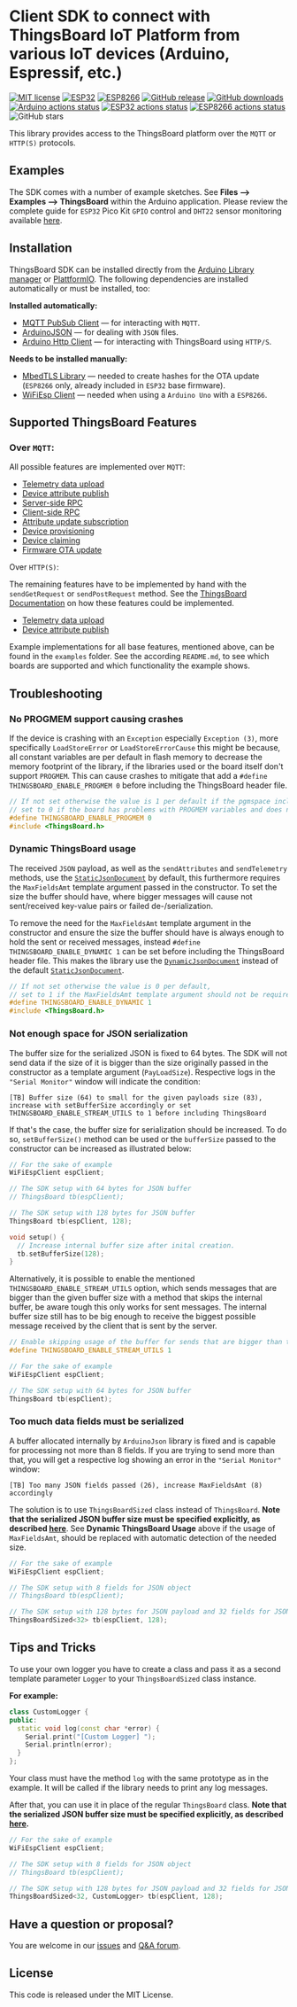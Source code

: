 # Client SDK to connect with ThingsBoard IoT Platform from various IoT devices (Arduino, Espressif, etc.)

[![MIT license](https://img.shields.io/badge/License-MIT-yellow.svg?style=flat-square)](https://lbesson.mit-license.org/)
[![ESP32](https://img.shields.io/badge/ESP-32-green.svg?style=flat-square)](https://www.espressif.com/en/products/socs/esp32)
[![ESP8266](https://img.shields.io/badge/ESP-8266-blue.svg?style=flat-square)](https://www.espressif.com/en/products/socs/esp8266)
[![GitHub release](https://img.shields.io/github/release/thingsboard/thingsboard-arduino-sdk/all.svg?style=flat-square)](https://github.com/thingsboard/thingsboard-arduino-sdk/releases/)
[![GitHub downloads](https://img.shields.io/github/downloads/thingsboard/thingsboard-arduino-sdk/all.svg?style=flat-square)](https://github.com/thingsboard/thingsboard-arduino-sdk/releases/)
[![Arduino actions status](https://github.com/thingsboard/thingsboard-arduino-sdk/actions/workflows/arduino-compile.yml/badge.svg)](https://github.com/thingsboard/thingsboard-arduino-sdk/actions/workflows/arduino-compile.yml)
[![ESP32 actions status](https://github.com/thingsboard/thingsboard-arduino-sdk/actions/workflows/esp32-compile.yml/badge.svg)](https://github.com/thingsboard/thingsboard-arduino-sdk/actions/workflows/esp32-compile.yml)
[![ESP8266 actions status](https://github.com/thingsboard/thingsboard-arduino-sdk/actions/workflows/esp8266-compile.yml/badge.svg)](https://github.com/thingsboard/thingsboard-arduino-sdk/actions/workflows/esp8266-compile.yml)
![GitHub stars](https://img.shields.io/github/stars/thingsboard/thingsboard-arduino-sdk?style=social)

This library provides access to the ThingsBoard platform over the `MQTT` or `HTTP(S)` protocols.

## Examples

The SDK comes with a number of example sketches. See **Files --> Examples --> ThingsBoard** within the Arduino application.
Please review the complete guide for `ESP32` Pico Kit `GPIO` control and `DHT22` sensor monitoring available [here](https://thingsboard.io/docs/samples/esp32/gpio-control-pico-kit-dht22-sensor/).

## Installation

ThingsBoard SDK can be installed directly from the [Arduino Library manager](https://docs.arduino.cc/software/ide-v1/tutorials/installing-libraries) or [PlattformIO](https://registry.platformio.org/).
The following dependencies are installed automatically or must be installed, too:

**Installed automatically:**
 - [MQTT PubSub Client](https://github.com/thingsboard/pubsubclient) — for interacting with `MQTT`.
 - [ArduinoJSON](https://github.com/bblanchon/ArduinoJson) — for dealing with `JSON` files.
 - [Arduino Http Client](https://github.com/arduino-libraries/ArduinoHttpClient) — for interacting with ThingsBoard using `HTTP/S`.

**Needs to be installed manually:**
 - [MbedTLS Library](https://github.com/Seeed-Studio/Seeed_Arduino_mbedtls) — needed to create hashes for the OTA update (`ESP8266` only, already included in `ESP32` base firmware).
 - [WiFiEsp Client](https://github.com/bportaluri/WiFiEsp) — needed when using a `Arduino Uno` with a `ESP8266`.

## Supported ThingsBoard Features

### Over `MQTT`:

All possible features are implemented over `MQTT`:

 - [Telemetry data upload](https://thingsboard.io/docs/reference/mqtt-api/#telemetry-upload-api)
 - [Device attribute publish](https://thingsboard.io/docs/reference/mqtt-api/#publish-attribute-update-to-the-server)
 - [Server-side RPC](https://thingsboard.io/docs/reference/mqtt-api/#server-side-rpc)
 - [Client-side RPC](https://thingsboard.io/docs/reference/mqtt-api/#client-side-rpc)
 - [Attribute update subscription](https://thingsboard.io/docs/reference/mqtt-api/#subscribe-to-attribute-updates-from-the-server)
 - [Device provisioning](https://thingsboard.io/docs/reference/mqtt-api/#device-provisioning)
 - [Device claiming](https://thingsboard.io/docs/reference/mqtt-api/#claiming-devices)
 - [Firmware OTA update](https://thingsboard.io/docs/reference/mqtt-api/#firmware-api)

Over `HTTP(S)`:

The remaining features have to be implemented by hand with the `sendGetRequest` or `sendPostRequest` method. See the [ThingsBoard Documentation](https://thingsboard.io/docs/reference/http-api) on how these features could be implemented.

 - [Telemetry data upload](https://thingsboard.io/docs/reference/http-api/#telemetry-upload-api)
 - [Device attribute publish](https://thingsboard.io/docs/reference/http-api/#publish-attribute-update-to-the-server)

Example implementations for all base features, mentioned above, can be found in the `examples` folder. See the according `README.md`, to see which boards are supported and which functionality the example shows.

## Troubleshooting

### No PROGMEM support causing crashes

If the device is crashing with an `Exception` especially `Exception (3)`, more specifically `LoadStoreError` or `LoadStoreErrorCause` this might be because, all constant variables are per default in flash memory to decrease the memory footprint of the library, if the libraries used or the board itself don't support `PROGMEM`. This can cause crashes to mitigate that add a `#define THINGSBOARD_ENABLE_PROGMEM 0` before including the ThingsBoard header file.

```c++
// If not set otherwise the value is 1 per default if the pgmspace include exists,
// set to 0 if the board has problems with PROGMEM variables and does not seem to work correctly.
#define THINGSBOARD_ENABLE_PROGMEM 0
#include <ThingsBoard.h>
```

### Dynamic ThingsBoard usage

The received `JSON` payload, as well as the `sendAttributes` and `sendTelemetry` methods, use the [`StaticJsonDocument`](https://arduinojson.org/v6/api/staticjsondocument/) by default, this furthermore requires the `MaxFieldsAmt` template argument passed in the constructor. To set the size the buffer should have, where bigger messages will cause not sent/received key-value pairs or failed de-/serialization.

To remove the need for the `MaxFieldsAmt` template argument in the constructor and ensure the size the buffer should have is always enough to hold the sent or received messages, instead `#define THINGSBOARD_ENABLE_DYNAMIC 1` can be set before including the ThingsBoard header file. This makes the library use the [`DynamicJsonDocument`](https://arduinojson.org/v6/api/dynamicjsondocument/) instead of the default [`StaticJsonDocument`](https://arduinojson.org/v6/api/staticjsondocument/).

```c++
// If not set otherwise the value is 0 per default,
// set to 1 if the MaxFieldsAmt template argument should not be required.
#define THINGSBOARD_ENABLE_DYNAMIC 1
#include <ThingsBoard.h>
```

### Not enough space for JSON serialization

The buffer size for the serialized JSON is fixed to 64 bytes. The SDK will not send data if the size of it is bigger than the size originally passed in the constructor as a template argument (`PayLoadSize`). Respective logs in the `"Serial Monitor"` window will indicate the condition:

```
[TB] Buffer size (64) to small for the given payloads size (83), increase with setBufferSize accordingly or set THINGSBOARD_ENABLE_STREAM_UTILS to 1 before including ThingsBoard
```

If that's the case, the buffer size for serialization should be increased. To do so, `setBufferSize()` method can be used or the `bufferSize` passed to the constructor can be increased as illustrated below:

```cpp
// For the sake of example
WiFiEspClient espClient;

// The SDK setup with 64 bytes for JSON buffer
// ThingsBoard tb(espClient);

// The SDK setup with 128 bytes for JSON buffer
ThingsBoard tb(espClient, 128);

void setup() {
  // Increase internal buffer size after inital creation.
  tb.setBufferSize(128);
}
```

Alternatively, it is possible to enable the mentioned `THINGSBOARD_ENABLE_STREAM_UTILS` option, which sends messages that are bigger than the given buffer size with a method that skips the internal buffer, be aware tough this only works for sent messages. The internal buffer size still has to be big enough to receive the biggest possible message received by the client that is sent by the server.

```cpp
// Enable skipping usage of the buffer for sends that are bigger than the internal buffer size
#define THINGSBOARD_ENABLE_STREAM_UTILS 1

// For the sake of example
WiFiEspClient espClient;

// The SDK setup with 64 bytes for JSON buffer
ThingsBoard tb(espClient);
```

### Too much data fields must be serialized

A buffer allocated internally by `ArduinoJson` library is fixed and is capable for processing not more than 8 fields. If you are trying to send more than that, you will get a respective log showing an error in the `"Serial Monitor"` window:

```
[TB] Too many JSON fields passed (26), increase MaxFieldsAmt (8) accordingly
```

The solution is to use `ThingsBoardSized` class instead of `ThingsBoard`. **Note that the serialized JSON buffer size must be specified explicitly, as described [here](#not-enough-space-for-json-serialization)**. See **Dynamic ThingsBoard Usage** above if the usage of `MaxFieldsAmt`, should be replaced with automatic detection of the needed size.

```cpp
// For the sake of example
WiFiEspClient espClient;

// The SDK setup with 8 fields for JSON object
// ThingsBoard tb(espClient);

// The SDK setup with 128 bytes for JSON payload and 32 fields for JSON object.
ThingsBoardSized<32> tb(espClient, 128);
```

## Tips and Tricks

To use your own logger you have to create a class and pass it as a second template parameter `Logger` to your `ThingsBoardSized` class instance.

**For example:**

```cpp
class CustomLogger {
public:
  static void log(const char *error) {
    Serial.print("[Custom Logger] ");
    Serial.println(error);
  }
};
```

Your class must have the method `log` with the same prototype as in the example. It will be called if the library needs to print any log messages.

After that, you can use it in place of the regular `ThingsBoard` class. **Note that the serialized JSON buffer size must be specified explicitly, as described [here](#too-much-data-fields-must-be-serialized).**

```cpp
// For the sake of example
WiFiEspClient espClient;

// The SDK setup with 8 fields for JSON object
// ThingsBoard tb(espClient);

// The SDK setup with 128 bytes for JSON payload and 32 fields for JSON object.
ThingsBoardSized<32, CustomLogger> tb(espClient, 128);
```

## Have a question or proposal?

You are welcome in our [issues](https://github.com/thingsboard/thingsboard-arduino-sdk/issues) and [Q&A forum](https://groups.google.com/forum/#!forum/thingsboard).

## License

This code is released under the MIT License.
